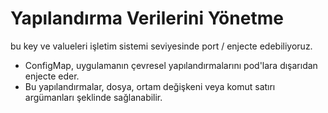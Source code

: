 # Yapılandırma Verilerini Yönetme

bu key ve valueleri işletim sistemi seviyesinde port / enjecte edebiliyoruz.

* ConfigMap, uygulamanın çevresel yapılandırmalarını pod'lara dışarıdan enjecte eder.
* Bu yapılandırmalar, dosya, ortam değişkeni veya komut satırı argümanları şeklinde sağlanabilir.